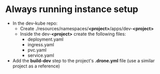 # Always running instance setup
- In the dev-kube repo:
    - Create ./resources/namespaces/**\<project\>**/apps/dev-**\<project\>**
    - Inside the dev-**\<project\>** create the following files:
        - deployment.yaml
        - ingress.yaml
        - pvc.yaml
        - service.yaml
- Add the **build-dev** step to the project's **.drone.yml** file (use a similar project as a reference)
